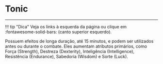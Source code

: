 # Tonic
---
!!! tip "Dica"
    Veja os links à esquerda da página ou clique em :fontawesome-solid-bars: (canto superior esquerdo).

Possuem efeitos de longa duração, até 15 minutos, e podem ser utilizados antes ou durante o combate. Eles aumentam atributos primários, como Força (Strength), Destreza (Dexterity), Inteligência (Intelligence), Resistência (Endurance), Sabedoria (Wisdom) e Sorte (Luck).
